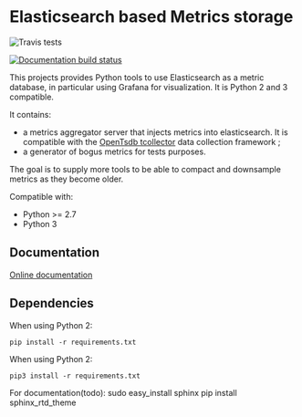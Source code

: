 
Elasticsearch based Metrics storage
===================================

![Travis tests](https://travis-ci.org/Gueust/elasticsearch-metrics-tools.svg?branch=master)

[![Documentation build status](https://readthedocs.org/projects/elasticsearch-metrics-tools/badge/?version=latest)](elasticsearch-metrics-tools.rtfd.org)



This projects provides Python tools to use Elasticsearch as a metric database, in particular using Grafana for visualization. It is Python 2 and 3 compatible.

It contains:
  * a metrics aggregator server that injects metrics into
elasticsearch. It is compatible with the
[OpenTsdb tcollector](https://github.com/OpenTSDB/tcollector) data collection
framework ;
  * a generator of bogus metrics for tests purposes.

The goal is to supply more tools to be able to compact and downsample metrics
as they become older.

Compatible with:
 * Python >= 2.7
 * Python 3

Documentation
-------------

[Online documentation](http://elasticsearch-metrics-tools.rtfd.org/)

Dependencies
------------

When using Python 2:

    pip install -r requirements.txt

When using Python 2:

    pip3 install -r requirements.txt

For documentation(todo):
    sudo easy_install sphinx
    pip install sphinx_rtd_theme